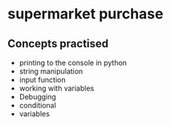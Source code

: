 #  supermarket purchase

## Concepts practised
- printing to the console in python
- string manipulation 
- input function
- working with variables 
- Debugging 
- conditional
- variables 